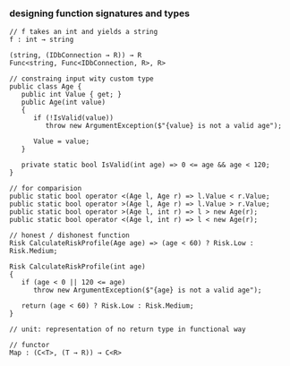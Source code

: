 ### designing function signatures and types

    // f takes an int and yields a string
    f : int → string
    
    (string, (IDbConnection → R)) → R
    Func<string, Func<IDbConnection, R>, R>
    
    // constraing input wity custom type
    public class Age {
       public int Value { get; }
       public Age(int value)
       {
          if (!IsValid(value))
             throw new ArgumentException($"{value} is not a valid age");

          Value = value;
       }

       private static bool IsValid(int age) => 0 <= age && age < 120;
    }
    
    // for comparision
    public static bool operator <(Age l, Age r) => l.Value < r.Value;
    public static bool operator >(Age l, Age r) => l.Value > r.Value;
    public static bool operator >(Age l, int r) => l > new Age(r);
    public static bool operator <(Age l, int r) => l < new Age(r);
    
    // honest / dishonest function
    Risk CalculateRiskProfile(Age age) => (age < 60) ? Risk.Low : Risk.Medium;
    
    Risk CalculateRiskProfile(int age)
    {
       if (age < 0 || 120 <= age)
          throw new ArgumentException($"{age} is not a valid age");

       return (age < 60) ? Risk.Low : Risk.Medium;
    }

    // unit: representation of no return type in functional way

    // functor
    Map : (C<T>, (T → R)) → C<R>
